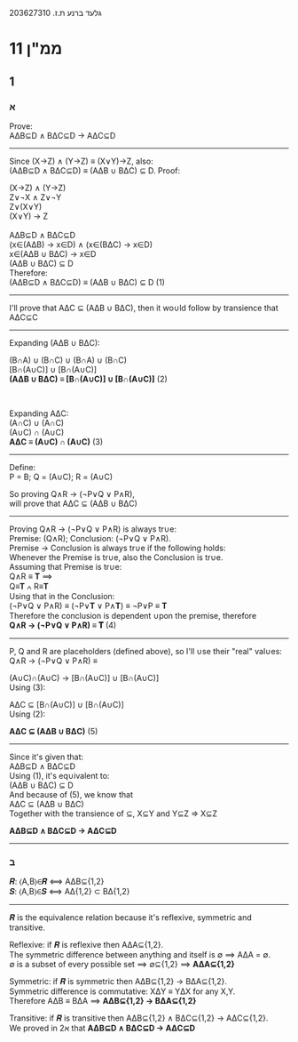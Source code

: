 גלעד ברנע ת.ז. 203627310
# ממ"ן 11
## 1
### א 



Prove:   
AΔB⊆D ∧ BΔC⊆D → AΔC⊆D


---



Since (X→Z) ∧ (Y→Z) ≡ (X∨Y)→Z, also:  
(AΔB⊆D ∧ BΔC⊆D) ≡ (AΔB ∪ BΔC) ⊆ D. Proof:

<div class="box">

(X→Z) ∧ (Y→Z)<br>Z∨¬X ∧ Z∨¬Y<br>Z∨<over>(X∨Y)</over><br>(X∨Y) → Z<br><br>AΔB⊆D ∧ BΔC⊆D<br>(x∈(AΔB) → x∈D) ∧ (x∈(BΔC) → x∈D)<br>x∈(AΔB ∪ BΔC) → x∈D<br>(AΔB ∪ BΔC) ⊆ D<br>Therefore:<br>(AΔB⊆D ∧ BΔC⊆D) ≡ (AΔB ∪ BΔC) ⊆ D <comment>(1)<br></div></comment>


---



I'll prove that AΔC ⊆ (AΔB ∪ BΔC), then it wo∪ld follow by transience that AΔC⊆C


---



Expanding (AΔB ∪ BΔC):  
  
(<over>B</over>∩A) ∪ (<over>B</over>∩C) ∪ (B∩<over>A</over>) ∪ (B∩<over>C</over>)  
[<over>B</over>∩(A∪C)] ∪ [B∩(<over>A</over>∪<over>C</over>)]  
__(AΔB ∪ BΔC) ≡ [<over>B</over>∩(A∪C)] ∪ [B∩(<over>A</over>∪<over>C</over>)]__ <comment>(2)  </comment>

<br>

Expanding AΔC:  
(A∩<over>C</over>) ∪ (<over>A</over>∩C)  
(A∪C) ∩ (<over>A</over>∪<over>C</over>)  
__AΔC ≡ (A∪C) ∩ (<over>A</over>∪<over>C</over>)__ <comment>(3)  </comment>


---



Define:   
P = B; Q = (A∪C); R = (<over>A</over>∪<over>C</over>)  
  
So proving Q∧R → (¬P∨Q ∨ P∧R),  
will prove that AΔC ⊆ (AΔB ∪ BΔC)  

---



Proving Q∧R → (¬P∨Q ∨ P∧R) is always tr∪e:  
Premise: (Q∧R); Conclusion: (¬P∨Q ∨ P∧R).  
Premise → Conclusion is always tr∪e if the following holds:  
Whenever the Premise is tr∪e, also the Conclusion is tr∪e.  
Assuming that Premise is tr∪e:  
Q∧R ≡ 𝚻 ⟹   
Q≡𝚻 ∧ R≡𝚻  
Using that in the Conclusion:  
(¬P∨Q ∨ P∧R) ≡ (¬P∨𝚻 ∨ P∧𝚻) ≡ ¬P∨P ≡ 𝚻  
Therefore the conclusion is dependent ∪pon the premise, therefore   
__Q∧R → (¬P∨Q ∨ P∧R) ≡ 𝚻__ <comment>(4)  </comment>


---



P, Q and R are placeholders (defined above), so I'll ∪se their "real" val∪es:  
Q∧R → (¬P∨Q ∨ P∧R) ≡  
  
(A∪C)∩(<over>A</over>∪<over>C</over>) → [<over>B</over>∩(A∪C)] ∪ [B∩(<over>A</over>∪<over>C</over>)]  
<grey>Using (3):  </grey>

AΔC ⊆ [<over>B</over>∩(A∪C)] ∪ [B∩(<over>A</over>∪<over>C</over>)]  
<grey>Using (2):  </grey>

__AΔC ⊆ (AΔB ∪ BΔC)__ <comment>(5)  </comment>


---



Since it's given that:  
AΔB⊆D ∧ BΔC⊆D  
Using (1), it's eq∪ivalent to:  
(AΔB ∪ BΔC) ⊆ D  
And because of (5), we know that   
AΔC ⊆ (AΔB ∪ BΔC)  
Together with the transience of ⊆, <comment>X⊆Y and Y⊆Z ⇒ X⊆Z  </comment>

__AΔB⊆D ∧ BΔC⊆D → AΔC⊆D__




---
### ב

 

𝑹: ⟨A,B⟩∈𝑹 ⟺ AΔB⊆{1,2}  
𝑺: ⟨A,B⟩∈𝑺 ⟺ AΔ{1,2} ⊂ BΔ{1,2}


---

𝑹 is the equivalence relation because it's reflexive, symmetric and transitive.

Reflexive: if 𝑹 is reflexive then AΔA⊆{1,2}.  
The symmetric difference between anything and itself is ∅ ⟹ AΔA = ∅.      
∅ is a subset of every possible set ⟹ ∅⊆{1,2} ⟹ __AΔA⊆{1,2}__

Symmetric: if 𝑹 is symmetric then AΔB⊆{1,2} → BΔA⊆{1,2}.    
Symmetric difference is commutative: XΔY ≡ YΔX for any X,Y.  
Therefore AΔB ≡ BΔA ⟹ __AΔB⊆{1,2} → BΔA⊆{1,2}__

Transitive: if 𝑹 is transitive then AΔB⊆{1,2} ∧ BΔC⊆{1,2} → AΔC⊆{1,2}.  
We proved in 2א that __AΔB⊆D ∧ BΔC⊆D → AΔC⊆D__
